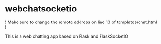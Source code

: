 # webchatsocketio

! Make sure to change the remote address on line 13 of templates/chat.html !

This is a web chatting app based on Flask and FlaskSocketIO

